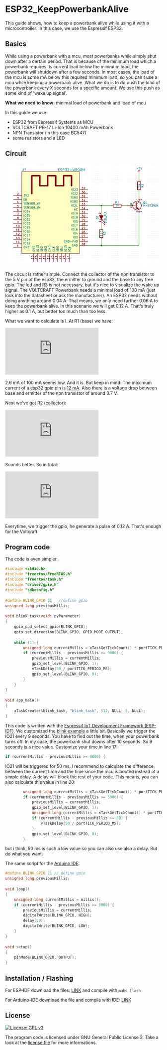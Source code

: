 # ESP32_KeepPowerbankAlive


This guide shows, how to keep a powerbank alive while using it with a microcontroller. In this case, we use the Espressif ESP32.

## Basics

While using a powerbank with a mcu, most powerbanks while simply shut down after a certain period. That is because of the minimum load which a powerbank requires.
Is current load below the minimum load, the powerbank will shutdown after a few seconds.
In most cases, the load of the mcu is some mA below this required minimum load, so you can't use a mcu while keeping a powerbank alive.
What we do is to do push the load of the powerbank every X seconds for a specific amount. We use this push as some kind of 'wake up signal'.

**What we need to know:** minimal load of powerbank and load of mcu

In this guide we use:
* ESP32 from Espressif Systems as MCU
* VOLTCRAFT PB-17 Li-Ion 10400 mAh Powerbank
* NPN Transistor (in this case BC547)
* some resistors and a LED

## Circuit
![Circuit](https://github.com/Staubgeborener/ESP32_KeepPowerbankAlive/blob/master/esp32-wroom_powerbank_circuit.png "Circuit")

The circuit is rather simple. Connect the collector of the npn transistor to the 5 V pin of the esp32, the ermitter to ground and the base to any free gpio. The led and R3 is not necessary, but it's nice to visualize the wake up signal.
The VOLTCRAFT Powerbank needs a minimal load of 100 mA (just look into the datasheet or ask the manufacturer). An ESP32 needs without doing anything around 0.04 A. That means, we only need further 0.06 A to keep the powerbank alive. 
In this scenario we will get 0.12 A. That's truly higher as 0.1 A, but better too much than too less.

What we want to calculate is I. At R1 (base) we have: 

![equation R1](http://latex.codecogs.com/gif.latex?I%20%3D%20%5Cfrac%7BU%7D%7BR%7D%20%3D%20%5Cfrac%7B%283%2C3%20V%20-%200%2C7%20V%29%7D%7B1000%20%5COmega%20%7D%20%3D%202.6%20mA)  

2.6 mA of 100 mA seems low. And it is. But keep in mind: The maximum current of a esp32 gpio pin is [12 mA](https://esp32.com/viewtopic.php?p=9557&sid=85a6f03df066f869d075708be51dbcb8#p9557). Also there is a voltage drop between base and ermitter of the npn transistor of around 0.7 V.

Next we've got R2 (collector):

![equation R2](http://latex.codecogs.com/gif.latex?I%20%3D%20%5Cfrac%7BU%7D%7BR%7D%20%3D%20%5Cfrac%7B5%20V%7D%7B59%20%5COmega%7D%20%3D%2084.75%20mA)

Sounds better. So in total:

![equation total](http://latex.codecogs.com/gif.latex?40%20mA%20&plus;%202.6%20mA%20&plus;%2084.75%20mA%20%3D%20127%20mA%20%3D%200.127%20A)

Everytime, we trigger the gpio, he generate a pulse of 0.12 A. That's enough for the Voltcraft.

## Program code

The code is even simpler.

```C
#include <stdio.h>
#include "freertos/FreeRTOS.h"
#include "freertos/task.h"
#include "driver/gpio.h"
#include "sdkconfig.h"

#define BLINK_GPIO 21   //define gpio
unsigned long previousMillis;

void blink_task(void* pvParameter)
{
    gpio_pad_select_gpio(BLINK_GPIO);
    gpio_set_direction(BLINK_GPIO, GPIO_MODE_OUTPUT);

    while (1) {
        unsigned long currentMillis = xTaskGetTickCount() * portTICK_PERIOD_MS;
        if (currentMillis - previousMillis >= 9000) {
            previousMillis = currentMillis;
            gpio_set_level(BLINK_GPIO, 1);
            vTaskDelay(50 / portTICK_PERIOD_MS);
            gpio_set_level(BLINK_GPIO, 0);
        }
    }
}

void app_main()
{
    xTaskCreate(&blink_task, "blink_task", 512, NULL, 5, NULL);
}
```

This code is written with the [Espressif IoT Development Framework (ESP-IDF)](https://github.com/espressif/esp-idf). We customized the [blink example](https://github.com/espressif/esp-idf/tree/master/examples/get-started/blink) a little bit. 
Basically we trigger the IO21 every 9 seconds. You have to find out the time, when your powerbank turns off. In my case, the powerbank shut downs after 10 seconds. So 9 seconds is a nice value. Customize your time in line 17:

```c
if (currentMillis - previousMillis >= 9000) {
```

IO21 will be triggered for 50 ms. I recommend to calculate the difference between the current time and the time since the mcu is booted instead of a simple delay. A delay will block the rest of your code. This means, you can also calculate this value in line 20:

```c
        unsigned long currentMillis = xTaskGetTickCount() * portTICK_PERIOD_MS;
        if (currentMillis - previousMillis >= 5000) {
            previousMillis = currentMillis;
            gpio_set_level(BLINK_GPIO, 1);
            unsigned long currentMillis = xTaskGetTickCount() * portTICK_PERIOD_MS;
            if (currentMillis - previousMillis >= 50) {
                vTaskDelay(50 / portTICK_PERIOD_MS);
            }
            gpio_set_level(BLINK_GPIO, 0);
        }
```
              
but i think, 50 ms is such a low value so you can also use also a delay. But do what you want.

The same script for the [Arduino IDE](https://github.com/arduino/Arduino):

```c
#define BLINK_GPIO 21 // define gpio
unsigned long previousMillis;

void loop()
{
    unsigned long currentMillis = millis();
    if (currentMillis - previousMillis >= 5000) {
        previousMillis = currentMillis;
        digitalWrite(BLINK_GPIO, HIGH); 
        delay(50);
        digitalWrite(BLINK_GPIO, LOW);
    }
}

void setup()
{
    pinMode(BLINK_GPIO, OUTPUT);
}
```

## Installation / Flashing
For ESP-IDF download the files: [LINK](https://github.com/Staubgeborener/ESP32_KeepPowerbankAlive/tree/master/esp-idf) and compile with ``make flash``

For Arduino-IDE download the file and compile with IDE: [LINK](https://github.com/Staubgeborener/ESP32_KeepPowerbankAlive/tree/master/arduino-ide)

## License
[![License: GPL v3](https://img.shields.io/badge/License-GPL%20v3-blue.svg)](https://www.gnu.org/licenses/gpl-3.0)

The program code is licensed under GNU General Public License 3. Take a look at the [license file](https://github.com/Staubgeborener/Scapy_RandomPaketSender/blob/master/LICENSE) for more informations.
